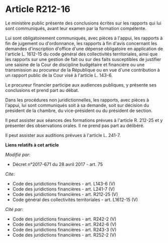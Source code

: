 # Article R212-16

Le ministère public présente des conclusions écrites sur les rapports qui lui sont communiqués, avant leur examen par la
formation compétente. 

Lui sont obligatoirement communiqués, avec pièces à l'appui, les rapports à fin de jugement ou d'ordonnance, les rapports à
fin d'avis concernant les demandes d'inscription d'office d'une dépense obligatoire en application de l'article L. 1612-15 du
code général des collectivités territoriales, ainsi que les rapports sur une gestion de fait ou sur des faits susceptibles de
justifier une saisine de la Cour de discipline budgétaire et financière ou une transmission au procureur de la République ou
en vue d'une contribution à un rapport public de la Cour visé à l'article L. 143-6. 

Le procureur financier participe aux audiences publiques, y présente ses conclusions et prend part au débat. 

Dans les procédures non juridictionnelles, les rapports, avec pièces à l'appui, lui sont communiqués soit à sa demande, soit
sur décision du président de la chambre, du vice-président ou du président de section. 

Il peut assister aux séances des formations prévues à l'article R. 212-25 et y présenter des observations orales. Il ne prend
pas part au délibéré. 

Il peut assister aux auditions prévues à l'article L. 241-7.

**Liens relatifs à cet article**

_Modifié par_:

  - Décret n°2017-671 du 28 avril 2017 - art. 75

_Cite_:

  - Code des juridictions financières - art. L143-6 (V)
  - Code des juridictions financières - art. L241-7 (V)
  - Code des juridictions financières - art. R212-25 (V)
  - Code général des collectivités territoriales - art. L1612-15 (V)

_Cité par_:

  - Code des juridictions financières - art. R242-2 (V)
  - Code des juridictions financières - art. R242-6 (V)
  - Code des juridictions financières - art. R243-3 (V)
  - Code des juridictions financières - art. R252-2 (V)
